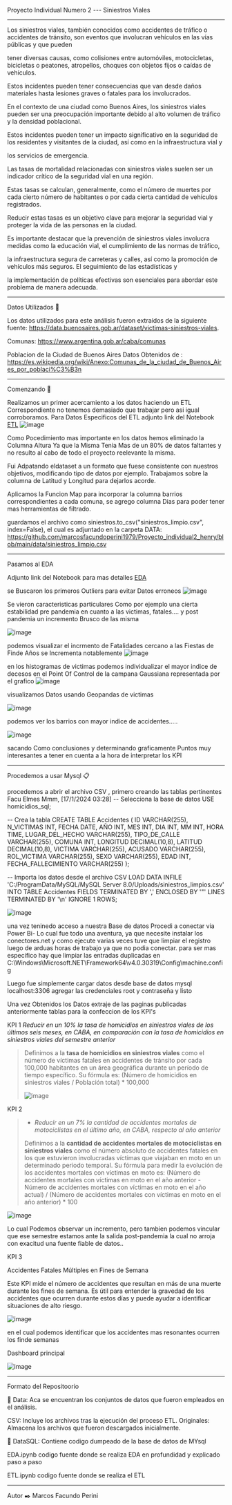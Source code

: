 Proyecto Individual Numero 2 --- Siniestros Viales

***


Los siniestros viales, también conocidos como accidentes de tráfico o accidentes de tránsito, son eventos que involucran vehículos en las vías públicas y que pueden

tener diversas causas, como colisiones entre automóviles, motocicletas, bicicletas o peatones, atropellos, choques con objetos fijos o caídas de vehículos. 

Estos incidentes pueden tener consecuencias que van desde daños materiales hasta lesiones graves o fatales para los involucrados.

En el contexto de una ciudad como Buenos Aires, los siniestros viales pueden ser una preocupación importante debido al alto volumen de tráfico y la densidad poblacional.

Estos incidentes pueden tener un impacto significativo en la seguridad de los residentes y visitantes de la ciudad, así como en la infraestructura vial y

los servicios de emergencia.

Las tasas de mortalidad relacionadas con siniestros viales suelen ser un indicador crítico de la seguridad vial en una región.

Estas tasas se calculan, generalmente, como el número de muertes por cada cierto número de habitantes o por cada cierta cantidad de vehículos registrados.

Reducir estas tasas es un objetivo clave para mejorar la seguridad vial y proteger la vida de las personas en la ciudad.

Es importante destacar que la prevención de siniestros viales involucra medidas como la educación vial, el cumplimiento de las normas de tráfico,

la infraestructura segura de carreteras y calles, así como la promoción de vehículos más seguros. El seguimiento de las estadísticas y

la implementación de políticas efectivas son esenciales para abordar este problema de manera adecuada.

***
Datos Utilizados 🚀

Los datos utilizados para este análisis fueron extraídos de la siguiente fuente:
https://data.buenosaires.gob.ar/dataset/victimas-siniestros-viales.

Comunas:
https://www.argentina.gob.ar/caba/comunas

Poblacion de la Ciudad de Buenos Aires Datos Obtenidos de :
https://es.wikipedia.org/wiki/Anexo:Comunas_de_la_ciudad_de_Buenos_Aires_por_poblaci%C3%B3n

***

Comenzando 🚀

Realizamos un primer acercamiento a los datos haciendo un ETL Correspondiente no tenemos demasiado que trabajar pero asi igual corroboramos.
Para Datos Especificos del ETL adjunto link del Notebook [ETL](https://github.com/marcosfacundoperini1979/Proyecto_individual2_henry/blob/main/etl.ipynb)
![image](https://github.com/marcosfacundoperini1979/Proyecto_individual2_henry/assets/125610561/e68c7cdf-3a01-420d-9ee6-069fff5efa93)

Como Pocedimiento mas importante en los datos hemos eliminado la Columna Altura Ya que la Misma Tenia Mas de un 80% de datos faltantes y 
no resulto al cabo de todo el proyecto reelevante la misma.

Fui Adpatando eldataset a un formato  que fuese consistente con nuestros objetivos, modificando tipo de datos por ejemplo.
Trabajamos sobre la columna de Latitud y Longitud para dejarlos acorde.

Aplicamos la Funcion Map para incorporar la columna barrios correspondientes a cada comuna, se agrego columna Dias para poder tener mas herramientas de filtrado.

guardamos el archivo como siniestros.to_csv("siniestros_limpio.csv", index=False), el cual es adjuntado en la carpeta DATA:
https://github.com/marcosfacundoperini1979/Proyecto_individual2_henry/blob/main/data/siniestros_limpio.csv

***
Pasamos al EDA

Adjunto link del Notebook para mas detalles [EDA](https://github.com/marcosfacundoperini1979/Proyecto_individual2_henry/blob/main/eda.ipynb)


se Buscaron los primeros Outliers para evitar Datos erroneos
![image](https://github.com/marcosfacundoperini1979/Proyecto_individual2_henry/assets/125610561/8be0b34b-dddf-43bf-aaac-f424b428e069)

Se  vieron caracteristicas particulares Como por ejemplo una cierta estabilidad pre pandemia en cuanto a las victimas, fatales.... y post pandemia un incremento 
Brusco de las misma 

![image](https://github.com/marcosfacundoperini1979/Proyecto_individual2_henry/assets/125610561/14a18b12-767d-47eb-a17c-de7febb8131f)

podemos visualizar el incrmento de Fatalidades  cercano a las Fiestas de Finde Años se Incrementa notablemente 
![image](https://github.com/marcosfacundoperini1979/Proyecto_individual2_henry/assets/125610561/e5541b35-bc23-43eb-a6cb-a811a617b966)



en los histogramas de victimas podemos individualizar  el mayor indice de decesos   en el Point Of Control de la campana Gaussiana representada por el grafico
![image](https://github.com/marcosfacundoperini1979/Proyecto_individual2_henry/assets/125610561/7704ec23-9cc7-4922-866f-cf683a8e309c)

visualizamos  Datos  usando Geopandas  de victimas 

![image](https://github.com/marcosfacundoperini1979/Proyecto_individual2_henry/assets/125610561/bd425fc6-99b6-4c4c-b562-fd68b3ce41d4)



podemos ver los barrios con mayor indice de accidentes.....  

![image](https://github.com/marcosfacundoperini1979/Proyecto_individual2_henry/assets/125610561/51a736f9-dcb8-4ad7-893f-506eae41acda)


sacando Como conclusiones y determinando graficamente  Puntos muy interesantes a tener en cuenta a la hora de interpretar  los KPI





***





Procedemos a usar Mysql  📋

procedemos a abrir el archivo CSV , primero  creando las tablas pertinentes 
Facu Elmes Mmm, [17/1/2024 03:28]
-- Selecciona la base de datos
USE homicidios_sql;

-- Crea la tabla
CREATE TABLE Accidentes (
    ID VARCHAR(255),
    N_VICTIMAS INT,
    FECHA DATE,
    AÑO INT,
    MES INT,
    DIA INT,
    MM INT,
    HORA TIME,
    LUGAR_DEL_HECHO VARCHAR(255),
    TIPO_DE_CALLE VARCHAR(255),
    COMUNA INT,
    LONGITUD DECIMAL(10,8),
    LATITUD DECIMAL(10,8),
    VICTIMA VARCHAR(255),
    ACUSADO VARCHAR(255),
    ROL_VICTIMA VARCHAR(255),
    SEXO VARCHAR(255),
    EDAD INT,
    FECHA_FALLECIMIENTO VARCHAR(255)
);


-- Importa los datos desde el archivo CSV
LOAD DATA INFILE 'C:/ProgramData/MySQL/MySQL Server 8.0/Uploads/siniestros_limpios.csv'
INTO TABLE Accidentes
FIELDS TERMINATED BY ','
ENCLOSED BY '"'
LINES TERMINATED BY '\n'
IGNORE 1 ROWS;

![image](https://github.com/marcosfacundoperini1979/Proyecto_individual2_henry/assets/125610561/f6547e63-9017-417d-b418-4d70f730c2f3)



una vez teninedo acceso a nuestra Base de datos Procedi a conectar via Power Bi- Lo cual fue todo una aventura, ya que necesite instalar los conectores.net y
como ejecute varias veces tuve que limpiar el registro  luego de arduas horas de trabajo  ya que no podia conectar.
para ser mas especifico  hay que limpiar las entradas duplicadas en C:\Windows\Microsoft.NET\Framework64\v4.0.30319\Config\machine.config

Luego fue simplemente cargar datos  desde base de datos mysql   localhost:3306  agregar las credenciales root y contraseña y listo

Una vez Obtenidos los Datos extraje de las paginas publicadas anteriormente tablas para la confeccion de los KPI's

KPI 1
 *Reducir en un 10% la tasa de homicidios en siniestros viales de los últimos seis meses, en CABA, en comparación con la tasa de homicidios en 
 siniestros viales del semestre anterior*
 
> Definimos a la **tasa de homicidios en siniestros viales** como el número de víctimas fatales en accidentes de tránsito por cada 100,000 habitantes en un área geográfica durante un período de tiempo específico.
  Su fórmula es: (Número de homicidios en siniestros viales / Población total) * 100,000
>
> ![image](https://github.com/marcosfacundoperini1979/Proyecto_individual2_henry/assets/125610561/583b6ba0-c145-4738-8758-b4ec618c9aca)




KPI 2



> - *Reducir en un 7% la cantidad de accidentes mortales de motociclistas en el último año, en CABA, respecto al año anterior*
>
> Definimos a la **cantidad de accidentes mortales de motociclistas en siniestros viales** como el número absoluto de accidentes fatales en los que estuvieron involucradas víctimas que viajaban en moto en un determinado periodo temporal.
  Su fórmula para medir la evolución de los accidentes mortales con víctimas en moto es:
>  (Número de accidentes mortales con víctimas en moto en el año anterior - Número de accidentes mortales con víctimas en moto en el año actual) /
> (Número de accidentes mortales con víctimas en moto en el año anterior) * 100
> 
![image](https://github.com/marcosfacundoperini1979/Proyecto_individual2_henry/assets/125610561/645e4eac-866d-4929-b2ba-a13c21d14d30)

Lo cual Podemos observar un incremento, pero tambien podemos vincular que  ese semestre estamos ante la salida post-pandemia la cual no arroja con exacitud una fuente
fiable de  datos..


KPI 3

Accidentes Fatales Múltiples en Fines de Semana



Este KPI mide el número de accidentes que resultan en más de una muerte durante los fines de semana.
Es útil para entender la gravedad de los accidentes que ocurren durante estos días y puede ayudar a identificar situaciones de alto riesgo.

![image](https://github.com/marcosfacundoperini1979/Proyecto_individual2_henry/assets/125610561/6ce79758-eabc-48b5-99a2-4241a2953a97)

en el cual podemos identificar que los accidentes mas resonantes ocurren los finde semanas




Dashboard principal


![image](https://github.com/marcosfacundoperini1979/Proyecto_individual2_henry/assets/125610561/186d2a17-e56d-4c84-bf7b-09c61629d52a)

***

Formato del Repositoorio

📂 Data: Aca se encuentran los conjuntos de datos que fueron empleados en el análisis.

CSV: Incluye los archivos tras la ejecución del proceso ETL.
Originales: Almacena los archivos que fueron descargados inicialmente.

📂 DataSQL: Contiene codigo dumpeado de la base de datos de MYsql

EDA.ipynb  codigo fuente donde se realiza EDA en profundidad y explicado paso a paso

ETL.ipynb codigo fuente donde se realiza el ETL 


***
Autor ✒️
Marcos Facundo Perini



